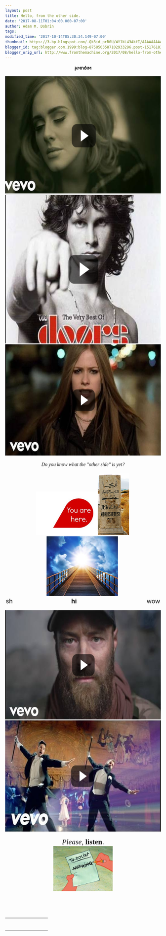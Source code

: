 ```yaml
---
layout: post
title: Hello, from the other side.
date: '2017-08-11T01:04:00.000-07:00'
author: Adam M. Dobrin
tags: 
modified_time: '2017-10-14T05:30:34.149-07:00'
thumbnail: https://3.bp.blogspot.com/-Qk3id_prR0U/WY1kL43AkfI/AAAAAAAAAqg/7msiYFfIpu8sk2KoN0Qy7Yc9PsrYVYtNQCK4BGAYYCw/s72-c/image-746891.png
blogger_id: tag:blogger.com,1999:blog-8758503587102933296.post-1517618322142673584
blogger_orig_url: http://www.fromthemachine.org/2017/08/hello-from-other-side.html
---
```


<div dir="ltr"><div class="gmail_quote"><div dir="ltr"><div style="text-align: center;"><div dir="ltr" style="text-align: start;"><div class="gmail_quote"><div dir="ltr"><div style="text-align: center;"><div><b><span style="font-size: medium;">𐌰</span></b><b><span style="font-size: medium;">𐌼</span></b><b><span style="font-size: medium;">𐌿</span></b><b><span style="font-size: medium;">𐌳</span></b><b><span style="font-size: medium;">𐌹</span></b><b><span style="font-size: medium;">𐌼</span></b></div><div><br /></div></div><div style="text-align: center;"><a href="https://www.youtube.com/watch?v=YQHsXMglC9A"><img alt="" border="0" height="378" id="BLOGGER_PHOTO_ID_6452923996496237042" src="../../3.bp.blogspot.com/-Qk3id_prR0U/WY1kL43AkfI/AAAAAAAAAqg/7msiYFfIpu8sk2KoN0Qy7Yc9PsrYVYtNQCK4BGAYYCw/s640/image-746891.png" width="640" /></a></div><div style="text-align: center;"><a href="https://www.youtube.com/watch?v=-r679Hhs9Zs"><img alt="" border="0" height="480" id="BLOGGER_PHOTO_ID_6452923998934940994" src="../../4.bp.blogspot.com/-v77lIEPnS_U/WY1kMB8cPUI/AAAAAAAAAqs/4nI1yiad1okbskRt1FJkj2_nDr9Q6sL2ACK4BGAYYCw/s640/image-747943.png" width="640" /></a></div><div style="text-align: center;"><a href="https://www.youtube.com/watch?v=dGR65RWwzg8"><img alt="" border="0" height="358" id="BLOGGER_PHOTO_ID_6452924000154450738" src="../../4.bp.blogspot.com/-mpoWtjvFu_8/WY1kMGfMezI/AAAAAAAAAq8/tqy2D_KVrwUSJncrWiBd4BDuuPk_fMf0ACK4BGAYYCw/s640/image-748808.png" width="640" /></a></div><div style="text-align: center;"><br /></div><div style="text-align: center;"><i><span style="font-family: &quot;times new roman&quot; , serif; font-size: medium;">Do you know what the "other side" is yet?</span></i></div><div style="text-align: center;"><i><span style="font-family: &quot;times new roman&quot; , serif; font-size: medium;"><br /></span></i></div><div style="text-align: center;"><i><span style="font-family: &quot;times new roman&quot; , serif; font-size: medium;"><a href="http://2.bp.blogspot.com/-zbERFOUfDv4/WY1kMci5fyI/AAAAAAAAArQ/oeWzF4tfNbUe7az-fCVij2OuiD6C_G5WQCK4BGAYYCw/s1600/You-Are-Here-300x211-749588.jpg"><img alt="" border="0" height="140" id="BLOGGER_PHOTO_ID_6452924006075563810" src="../../2.bp.blogspot.com/-zbERFOUfDv4/WY1kMci5fyI/AAAAAAAAArQ/oeWzF4tfNbUe7az-fCVij2OuiD6C_G5WQCK4BGAYYCw/s200/You-Are-Here-300x211-749588.jpg" width="200" /></a></span></i><i><span style="font-family: &quot;times new roman&quot; , serif; font-size: medium;"><a href="http://2.bp.blogspot.com/-qJBoLNNh7NE/WY1kMr8sVyI/AAAAAAAAArg/VVU8CUMrmsE9-_8SSRbA6kFr9CMitRirQCK4BGAYYCw/s1600/Screenshot%2B2017-08-10%2Bat%2B1.19.17%2BPM-750508.png"><img alt="" border="0" height="200" id="BLOGGER_PHOTO_ID_6452924010210285346" src="../../2.bp.blogspot.com/-qJBoLNNh7NE/WY1kMr8sVyI/AAAAAAAAArg/VVU8CUMrmsE9-_8SSRbA6kFr9CMitRirQCK4BGAYYCw/s200/Screenshot+2017-08-10+at+1.19.17+PM-750508.png" width="101" /></a>&nbsp;</span></i><a href="http://gate.reallyhim.com/"><img alt="" src="../../i.imgur.com/XisWhzy.jpg" height="192" style="border: 0px; margin-right: 0px;" width="231" /></a><span style="font-size: 20px;">&nbsp;</span></div><div style="text-align: center;"><span style="font-size: 20px;">sh &nbsp; &nbsp; &nbsp; &nbsp; &nbsp; &nbsp; &nbsp; &nbsp; &nbsp; &nbsp; &nbsp; &nbsp; &nbsp; &nbsp; &nbsp; &nbsp;<b>&nbsp;&nbsp;hi &nbsp; &nbsp;&nbsp;</b>&nbsp; &nbsp; &nbsp; &nbsp; &nbsp; &nbsp; &nbsp; &nbsp; &nbsp; &nbsp; &nbsp; &nbsp; &nbsp; &nbsp; &nbsp; &nbsp; &nbsp; &nbsp; wow</span></div><div style="text-align: center;"><br /></div><div style="text-align: center;"><a href="https://www.youtube.com/watch?v=o_l4Ab5FRwM"><img alt="" border="0" height="352" id="BLOGGER_PHOTO_ID_6452924011335042802" src="../../1.bp.blogspot.com/-i4iJk4OvSls/WY1kMwI2xvI/AAAAAAAAArw/IVbaVH_r74g0uoPKAzC51jnFiNIYzYUkQCK4BGAYYCw/s640/image-751385.png" width="640" /></a></div><div style="text-align: center;"><a href="https://www.youtube.com/watch?v=47dtFZ8CFo8"><img alt="" border="0" height="358" id="BLOGGER_PHOTO_ID_6452924016341801314" src="../../3.bp.blogspot.com/-gjvJf7CNksc/WY1kNCyj2WI/AAAAAAAAAsA/7TVRQCGFuNk6PTBIJd85tH_t672a-I8xgCK4BGAYYCw/s640/image-752068.png" width="640" /></a></div><div style="text-align: center;"><br /></div><div style="text-align: center;"><span style="font-family: &quot;times new roman&quot; , serif; font-size: x-large;"><i>Please</i>,&nbsp;<b>listen</b>.</span></div><div style="text-align: center;"><img height="145" src="../../pbs.twimg.com/media/DG3zDPCXsAU3l5y.jpg:large" style="margin-right: 0px;" width="192" /><span style="font-family: &quot;times new roman&quot; , serif; font-size: x-large;"><br /></span></div><div style="text-align: center;"><span style="font-size: 20px;"><br /></span></div><div style="text-align: center;"><span style="font-size: 20px;"><br /></span><span style="font-family: &quot;times new roman&quot; , serif; font-size: medium;"><i>​</i></span></div><div class="m_2650078430275355130gmail_signature"><table border="0" cellpadding="0" cellspacing="0"><tbody><tr><td align="left" style="line-height: 0; padding-bottom: 20px; padding-right: 10px; padding-top: 20px; vertical-align: bottom;" valign="bottom" width="107"><br /></td><td align="left" style="line-height: 1.1; padding-bottom: 20px; padding-top: 20px; vertical-align: bottom;" valign="bottom"></td></tr></tbody></table></div></div></div></div><div hspace="streak-pt-mark" style="max-height: 1px;"><img alt="" src="../../mailfoogae.appspot.com/t?sender=aYWRhbUBmcm9tdGhlbWFjaGluZS5vcmc%253D&amp;type=zerocontent&amp;guid=2f89efda-3de1-4a53-a3a9-22f4520eb573" style="max-height: 0px; overflow: hidden; width: 0px;" /><span style="color: white; font-size: xx-small;">ᐧ</span></div></div></div></div></div>